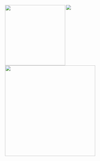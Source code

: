 <img src="https://github-readme-stats.vercel.app/api/top-langs/?username=whjin&layout=compact" align="left" width="200px"/>
<img src="https://github-readme-stats.vercel.app/api?username=whjin&theme=radical&show_icons=true" align="left" width="300px"/>
<img src="https://github-profile-trophy.vercel.app/?username=whjin&theme=flat&column=7"/>
